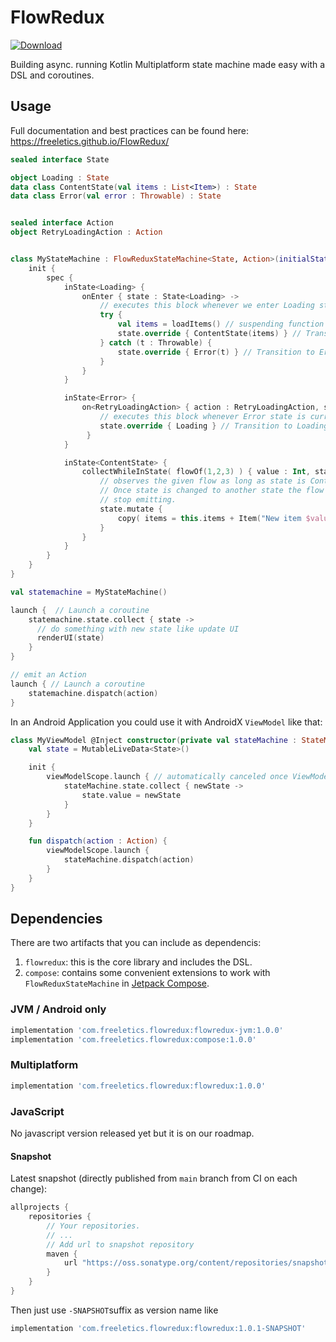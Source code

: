 # FlowRedux

[![Download](https://maven-badges.herokuapp.com/maven-central/com.freeletics.flowredux/flowredux/badge.svg) ](https://maven-badges.herokuapp.com/maven-central/com.freeletics.flowredux/flowredux)

Building async. running Kotlin Multiplatform state machine made easy with a DSL and coroutines.

## Usage

Full documentation and best practices can be found here: https://freeletics.github.io/FlowRedux/

```kotlin
sealed interface State

object Loading : State
data class ContentState(val items : List<Item>) : State
data class Error(val error : Throwable) : State


sealed interface Action
object RetryLoadingAction : Action


class MyStateMachine : FlowReduxStateMachine<State, Action>(initialState = Loading){
    init {
        spec {
            inState<Loading> {
                onEnter { state : State<Loading> ->
                    // executes this block whenever we enter Loading state
                    try {
                        val items = loadItems() // suspending function / coroutine to load items
                        state.override { ContentState(items) } // Transition to ContentState
                    } catch (t : Throwable) {
                        state.override { Error(t) } // Transition to Error state
                    }
                }
            }

            inState<Error> {
                on<RetryLoadingAction> { action : RetryLoadingAction, state : State<Error> ->
                    // executes this block whenever Error state is current state and RetryLoadingAction is emitted
                    state.override { Loading } // Transition to Loading state which loads list again
                 }
            }

            inState<ContentState> {
                collectWhileInState( flowOf(1,2,3) ) { value : Int, state : State<ContentState> ->
                    // observes the given flow as long as state is ContentState.
                    // Once state is changed to another state the flow will automatically
                    // stop emitting.
                    state.mutate {
                        copy( items = this.items + Item("New item $value"))
                    }
                }
            }
        }
    }
}
```

```kotlin
val statemachine = MyStateMachine()

launch {  // Launch a coroutine
    statemachine.state.collect { state ->
      // do something with new state like update UI
      renderUI(state)
    }
}

// emit an Action
launch { // Launch a coroutine
    statemachine.dispatch(action)
}
```

In an Android Application you could use it with AndroidX `ViewModel` like that:

```kotlin
class MyViewModel @Inject constructor(private val stateMachine : StateMachine) : ViewModel() {
    val state = MutableLiveData<State>()

    init {
        viewModelScope.launch { // automatically canceled once ViewModel lifecycle reached destroyed.
            stateMachine.state.collect { newState ->
                state.value = newState
            }
        }
    }

    fun dispatch(action : Action) {
        viewModelScope.launch {
            stateMachine.dispatch(action)
        }
    }
}
```

## Dependencies
There are two artifacts that you can include as dependencis:

1. `flowredux`: this is the core library and includes the DSL.
2. `compose`: contains some convenient extensions to work with `FlowReduxStateMachine` in [Jetpack Compose](https://developer.android.com/jetpack/compose).

### JVM / Android only
```groovy
implementation 'com.freeletics.flowredux:flowredux-jvm:1.0.0'
implementation 'com.freeletics.flowredux:compose:1.0.0'
```

### Multiplatform
```groovy
implementation 'com.freeletics.flowredux:flowredux:1.0.0'
```

### JavaScript
No javascript version released yet but it is on our roadmap.

#### Snapshot
Latest snapshot (directly published from `main` branch from CI on each change):

```groovy
allprojects {
    repositories {
        // Your repositories.
        // ...
        // Add url to snapshot repository
        maven {
            url "https://oss.sonatype.org/content/repositories/snapshots/"
        }
    }
}
```

Then just use `-SNAPSHOT`suffix as version name like

```groovy
implementation 'com.freeletics.flowredux:flowredux:1.0.1-SNAPSHOT'
```
